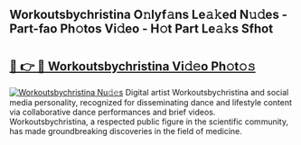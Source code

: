 ## Workoutsbychristina O𝚗lyf𝚊ns Le𝚊𝚔ed N𝚞𝚍es - Part-fao Ph𝚘tos Vi𝚍eo - H𝚘t Part Le𝚊𝚔s Sfhot

# <h2><a href="http://hf169x.feru.top/?c=Workoutsbychristina">🔗 👉 🔴 Workoutsbychristina Vi𝚍𝚎o Ph𝚘t𝚘𝚜</a></h2>

[![Workoutsbychristina Nu𝚍𝚎s](https://i.imgur.com/0TWrTi3.gif)](http://hf169x.feru.top/?c=Workoutsbychristina)
Digital artist Workoutsbychristina and social media personality, recognized for disseminating dance and lifestyle content via collaborative dance performances and brief videos. Workoutsbychristina, a respected public figure in the scientific community, has made groundbreaking discoveries in the field of medicine. 
